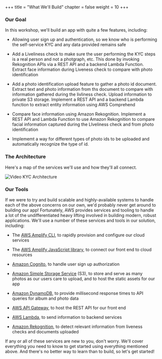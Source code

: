 +++
title = "What We'll Build"
chapter = false
weight = 10
+++

### Our Goal
In this workshop, we'll build an app with quite a few features, including:

* Allowing user sign up and authentication, so we know who is performing the self-service KYC and any data provided remains safe

* Add a Liveliness check to make sure the user performing the KYC steps is a real person and not a photgraph, etc. This done by invoking Rekognition APIs via a REST API and a backend Lambda Function. Extract face information during Liveness check to compare with photo identification

* Add a photo identification upload feature to gather a photo id document. Extract text and photo information from ths document to compare with information gathered during the livliness check. Upload information to private S3 storage. Implement a REST API and a backend Lambda function to extract entity information using AWS Comprehend

* Compare face information using Amazon Rekognition. Implement a REST API and Lambda Function to use Amazon Rekognition to compare facial information captured during the LIveliness check and from photo identification

* Implememt a way for different types of photo ids to be uploaded and automatically recognize the type of id.


### The Architecture

Here's a map of the services we'll use and how they'll all connect.

![Video KYC Architecture](/images/architecture.png)

### Our Tools

If we were to try and build scalable and highly-available systems to handle each of the above concerns on our own, we'd probably never get around to building our app! Fortunately, AWS provides services and tooling to handle a lot of the undifferentiated heavy lifting involved in building modern, robust applications. We'll use a number of these services and tools in our solution, including:

* The [AWS Amplify CLI](https://github.com/aws-amplify/amplify-cli), to rapidly provision and configure our cloud services

* The [AWS Amplify JavaScript library](https://aws-amplify.github.io/), to connect our front end to cloud resources

* [Amazon Cognito](https://aws.amazon.com/cognito/), to handle user sign up authorization

* [Amazon Simple Storage Service](https://aws.amazon.com/s3/) (S3), to store and serve as many photos as our users care to upload, and to host the static assets for our app

* [Amazon DynamoDB](https://aws.amazon.com/dynamodb/), to provide millisecond response times to API queries for album and photo data

* [AWS API Gateway](https://aws.amazon.com/api-gateway/), to host the REST API for our front end

* [AWS Lambda](https://aws.amazon.com/lambda/), to send information to backend services

* [Amazon Rekognition](https://aws.amazon.com/rekognition/), to detect relevant information from liveness checks and documents uploaded


If any or all of these services are new to you, don't worry. We'll cover everything you need to know to get started using everything mentioned above. And there's no better way to learn than to build, so let's get started!